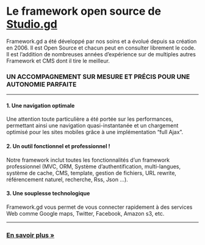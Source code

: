 # Le framework open source de [Studio.gd](http://Studio.gd/)

Framework.gd a été développé par nos soins et a évolué depuis sa création en 2006.
Il est Open Source et chacun peut en consulter librement le code. Il est l’addition de nombreuses
années d’expérience sur de multiples autres Framework et CMS dont il tire le meilleur. 

### UN ACCOMPAGNEMENT SUR MESURE ET PRÉCIS POUR UNE AUTONOMIE PARFAITE 

***

#### 1. Une navigation optimale

Une attention toute particulière a été portée sur les performances,
permettant ainsi une navigation quasi-instantanée et un chargement optimisé
pour les sites mobiles grâce à une implémentation “full Ajax”.


#### 2. Un outil fonctionnel et professionnel !

Notre framework inclut toutes les fonctionnalités d’un
framework professionnel (MVC, ORM, Système d’authentification, multi-langues,
système de cache, CMS, template, gestion de fichiers, URL rewrite,
référencement naturel, recherche, Rss, Json …). 


#### 3. Une souplesse technologique

Framework.gd vous permet de vous connecter rapidement
à des services Web comme Google maps, Twitter, Facebook, Amazon s3, etc. 

***

### [En savoir plus »](http://Studio.gd/framework)